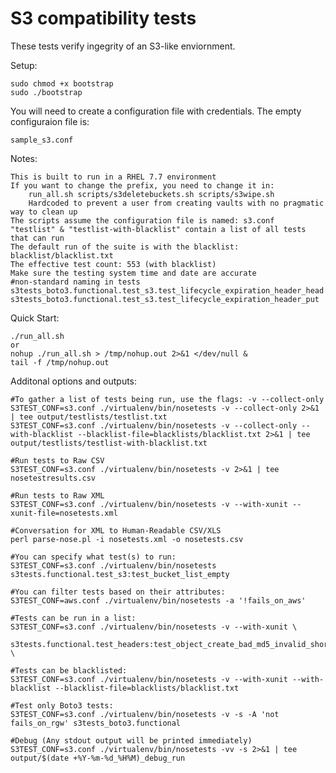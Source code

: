  S3 compatibility tests
========================

These tests verify ingegrity of an S3-like enviornment.

Setup:

	sudo chmod +x bootstrap
	sudo ./bootstrap

You will need to create a configuration file with credentials. The empty configuraion file is:

	sample_s3.conf
	
Notes:

	This is built to run in a RHEL 7.7 environment
	If you want to change the prefix, you need to change it in:
		run_all.sh scripts/s3deletebuckets.sh scripts/s3wipe.sh
		Hardcoded to prevent a user from creating vaults with no pragmatic way to clean up
	The scripts assume the configuration file is named: s3.conf
	"testlist" & "testlist-with-blacklist" contain a list of all tests that can run
	The default run of the suite is with the blacklist: blacklist/blacklist.txt
	The effective test count: 553 (with blacklist)
	Make sure the testing system time and date are accurate
	#non-standard naming in tests
	s3tests_boto3.functional.test_s3.test_lifecycle_expiration_header_head
	s3tests_boto3.functional.test_s3.test_lifecycle_expiration_header_put
	
Quick Start:
	
	./run_all.sh
	or
	nohup ./run_all.sh > /tmp/nohup.out 2>&1 </dev/null &
	tail -f /tmp/nohup.out
	
Additonal options and outputs:

	#To gather a list of tests being run, use the flags: -v --collect-only
	S3TEST_CONF=s3.conf ./virtualenv/bin/nosetests -v --collect-only 2>&1 | tee output/testlists/testlist.txt
	S3TEST_CONF=s3.conf ./virtualenv/bin/nosetests -v --collect-only --with-blacklist --blacklist-file=blacklists/blacklist.txt 2>&1 | tee output/testlists/testlist-with-blacklist.txt
	
	#Run tests to Raw CSV
	S3TEST_CONF=s3.conf ./virtualenv/bin/nosetests -v 2>&1 | tee nosetestresults.csv
	
	#Run tests to Raw XML
	S3TEST_CONF=s3.conf ./virtualenv/bin/nosetests -v --with-xunit --xunit-file=nosetests.xml
	
	#Conversation for XML to Human-Readable CSV/XLS
	perl parse-nose.pl -i nosetests.xml -o nosetests.csv

	#You can specify what test(s) to run:
	S3TEST_CONF=s3.conf ./virtualenv/bin/nosetests s3tests.functional.test_s3:test_bucket_list_empty

	#You can filter tests based on their attributes:
	S3TEST_CONF=aws.conf ./virtualenv/bin/nosetests -a '!fails_on_aws'

	#Tests can be run in a list:
	S3TEST_CONF=s3.conf ./virtualenv/bin/nosetests -v --with-xunit \
		s3tests.functional.test_headers:test_object_create_bad_md5_invalid_short \
		
	#Tests can be blacklisted:
	S3TEST_CONF=s3.conf ./virtualenv/bin/nosetests -v --with-xunit --with-blacklist --blacklist-file=blacklists/blacklist.txt
	
	#Test only Boto3 tests:
	S3TEST_CONF=s3.conf ./virtualenv/bin/nosetests -v -s -A 'not fails_on_rgw' s3tests_boto3.functional
		
	#Debug (Any stdout output will be printed immediately)
	S3TEST_CONF=s3.conf ./virtualenv/bin/nosetests -vv -s 2>&1 | tee output/$(date +%Y-%m-%d_%H%M)_debug_run
